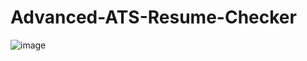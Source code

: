 # Advanced-ATS-Resume-Checker


![image](https://github.com/user-attachments/assets/f915239c-efa0-40dd-967d-d72fc0506ca0)


